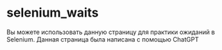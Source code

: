 # selenium_waits

Вы можете использовать данную страницу для практики ожиданий в Selenium. 
Данная страница была написана с помощью ChatGPT
